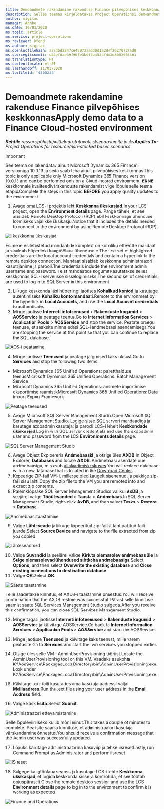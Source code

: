 ```yaml
---
title: Demoandmete rakendamine rakenduse Finance pilvepõhises keskkonnas
description: Selles teemas kirjeldatakse Project Operationsi demoandmete rakendamist Dynamics 365 Finance pilvepõhisesse keskkonda.
author: sigitac
manager: Annbe
ms.date: 10/01/2020
ms.topic: article
ms.service: project-operations
ms.reviewer: kfend
ms.author: sigitac
ms.openlocfilehash: a7cdbd2847ce45972aadd0d1a2d4f26270727ad9
ms.sourcegitcommit: d33ef0ae39f90fe3b0f6b4524f483e8052057361
ms.translationtype: HT
ms.contentlocale: et-EE
ms.lasthandoff: 11/03/2020
ms.locfileid: "4365233"
---
```

# <a name="apply-demo-data-to-a-finance-cloud-hosted-environment"></a><span data-ttu-id="52d5d-103">Demoandmete rakendamine rakenduse Finance pilvepõhises keskkonnas</span><span class="sxs-lookup"><span data-stu-id="52d5d-103">Apply demo data to a Finance Cloud-hosted environment</span></span>

<span data-ttu-id="52d5d-104">_**Kehtib:** ressursipõhiste/mitteladustatavate stsenaariumite jaoks_</span><span class="sxs-lookup"><span data-stu-id="52d5d-104">_**Applies To:** Project Operations for resource/non-stocked based scenarios_</span></span>

> [!IMPORTANT]
> <span data-ttu-id="52d5d-105">See teema on rakendatav ainult Microsoft Dynamics 365 Finance'i versiooniga 10.0.13 ja seda saab teha ainult pilvepõhises keskkonnas.</span><span class="sxs-lookup"><span data-stu-id="52d5d-105">This topic is only applicable only Microsoft Dynamics 365 Finance version 10.0.13 and can be performed only on a Cloud-hosted environment.</span></span> <span data-ttu-id="52d5d-106">**ENNE** keskkonnale kvaliteedivärskenduste rakendamist viige lõpule selle teema etapid.</span><span class="sxs-lookup"><span data-stu-id="52d5d-106">Complete the steps in this topic **BEFORE** you apply quality updates to the environment.</span></span>

1. <span data-ttu-id="52d5d-107">Avage oma LCS-i projektis leht **Keskkonna üksikasjad**.</span><span class="sxs-lookup"><span data-stu-id="52d5d-107">In your LCS project, open the **Environment details** page.</span></span> <span data-ttu-id="52d5d-108">Pange tähele, et see sisaldab Remote Desktop Protocoli (RDP) abil keskkonnaga ühenduse loomiseks vajalikke üksikasju.</span><span class="sxs-lookup"><span data-stu-id="52d5d-108">Notice that it includes the details needed to connect to the environment by using Remote Desktop Protocol (RDP).</span></span>

![i keskkonna üksikasjad](./media/1EnvironmentDetails.png)

<span data-ttu-id="52d5d-110">Esimene esiletõstetud mandaatide komplekt on kohaliku ettevõtte mandaat ja sisaldab hüperlinki kaugtöölaua ühendusele.</span><span class="sxs-lookup"><span data-stu-id="52d5d-110">The first set of highlighted credentials are the local account credentials and contain a hyperlink to the remote desktop connection.</span></span> <span data-ttu-id="52d5d-111">Mandaat sisaldab keskkonna administraatori kasutajanime ja parooli.</span><span class="sxs-lookup"><span data-stu-id="52d5d-111">The credentials include the environment admin username and password.</span></span> <span data-ttu-id="52d5d-112">Teist mandaatide kogumit kasutatakse selles keskkonnas SQL-i serverisse sisselogimiseks.</span><span class="sxs-lookup"><span data-stu-id="52d5d-112">The second set of credentials are used to log in to SQL Server in this environment.</span></span>

2. <span data-ttu-id="52d5d-113">Liikuge keskkonda läbi hüperlingi jaotises **Kohalikud kontod** ja kasutage autentimiseks **Kohaliku konto mandaati**.</span><span class="sxs-lookup"><span data-stu-id="52d5d-113">Remote to the environment by the hyperlink in **Local Accounts**, and use the **Local Account credentials** to authenticate.</span></span>
3. <span data-ttu-id="52d5d-114">Minge jaotisse **Interneti infoteenused** > **Rakenduste kogumid** > **AOSService** ja peatage teenus.</span><span class="sxs-lookup"><span data-stu-id="52d5d-114">Go to **Internet Information Services** > **Application Pools** > **AOSService** and stop the service.</span></span> <span data-ttu-id="52d5d-115">Peatate praegu teenuse, et saaksite minna edasi SQL-i andmebaasi asendamisega.</span><span class="sxs-lookup"><span data-stu-id="52d5d-115">You are stopping the service at this point so that you can continue to replace the SQL database.</span></span>

![AOS-i peatamine](./media/2StopAOS.png)

4. <span data-ttu-id="52d5d-117">Minge jaotisse **Teenused** ja peatage järgmised kaks üksust.</span><span class="sxs-lookup"><span data-stu-id="52d5d-117">Go to **Services** and stop the following two items:</span></span>

- <span data-ttu-id="52d5d-118">Microsoft Dynamics 365 Unified Operations: paketthalduse teenus</span><span class="sxs-lookup"><span data-stu-id="52d5d-118">Microsoft Dynamics 365 Unified Operations: Batch Management Service</span></span>
- <span data-ttu-id="52d5d-119">Microsoft Dynamics 365 Unified Operations: andmete importimise eksportimise raamistik</span><span class="sxs-lookup"><span data-stu-id="52d5d-119">Microsoft Dynamics 365 Unified Operations: Data Import Export Framework</span></span>

![Peatage teenused](./media/3StopServices.png)

5. <span data-ttu-id="52d5d-121">Avage Microsoft SQL Server Management Studio.</span><span class="sxs-lookup"><span data-stu-id="52d5d-121">Open Microsoft SQL Server Management Studio.</span></span> <span data-ttu-id="52d5d-122">Logige sisse SQL serveri mandaadiga ja kasutage axdbadmin kasutajat ja parooli LCS-i lehelt **Keskkondade üksikasjad**.</span><span class="sxs-lookup"><span data-stu-id="52d5d-122">Log in with SQL server credentials and use the axdbadmin user and password from the LCS **Environments details** page.</span></span>

![SQL Server Management Studio](./media/4SSMS.png)

6. <span data-ttu-id="52d5d-124">Avage Object Exploereris **Andmebaasid** ja otsige üles **AXDB**.</span><span class="sxs-lookup"><span data-stu-id="52d5d-124">In Object Explorer, **Databases** and locate **AXDB**.</span></span> <span data-ttu-id="52d5d-125">Andmebaasi asendate uue andmebaasiga, mis asub [allalaadimiskeskuses](https://download.microsoft.com/download/1/a/3/1a314bd2-b082-4a87-abdc-1ba26c92b63d/ProjOpsDemoDataFOGARelease.zip).</span><span class="sxs-lookup"><span data-stu-id="52d5d-125">You will replace database with a new database that is located in the [Download Center](https://download.microsoft.com/download/1/a/3/1a314bd2-b082-4a87-abdc-1ba26c92b63d/ProjOpsDemoDataFOGARelease.zip).</span></span> 
7. <span data-ttu-id="52d5d-126">Kopeerige ZIP-fail VM-i, millesse oled kaugelt sisenenud, ja pakkige zip-faili sisu lahti.</span><span class="sxs-lookup"><span data-stu-id="52d5d-126">Copy the zip file to the VM you are remoted into and extract zip contents.</span></span>
8. <span data-ttu-id="52d5d-127">Paremklõpsake SQL Server Management Studios valikul **AxDB** ja seejärel valige **Tööülesanded** > **Taasta** > **Andmebaas**.</span><span class="sxs-lookup"><span data-stu-id="52d5d-127">In SQL Server Management Studio, right-click **AxDB**, and then select **Tasks** > **Restore** > **Database**.</span></span>

![Andmebaasi taastamine](./media/5RestoreDatabase.png)

9. <span data-ttu-id="52d5d-129">Valige **Lähteseade** ja liikuge kopeeritud zip-failist lahtipakitud faili juurde.</span><span class="sxs-lookup"><span data-stu-id="52d5d-129">Select **Source Device** and navigate to the file extracted from zip you copied.</span></span>

![Lähteseadmed](./media/6SourceDevice.png)

10. <span data-ttu-id="52d5d-131">Valige **Suvandid** ja seejärel valige **Kirjuta olemasolev andmebaas üle** ja **Sulge olemasolevad ühendused sihtkoha andmebaasiga**.</span><span class="sxs-lookup"><span data-stu-id="52d5d-131">Select **Options**, and then select **Overwrite the existing database** and **Close existing connections to destination database**.</span></span> 
11. <span data-ttu-id="52d5d-132">Valige **OK**.</span><span class="sxs-lookup"><span data-stu-id="52d5d-132">Select **OK**.</span></span>

![Sätete taastamine](./media/7RestoreSetting.png)

<span data-ttu-id="52d5d-134">Teile saadetakse kinnitus, et AXDB-i taastamine õnnestus.</span><span class="sxs-lookup"><span data-stu-id="52d5d-134">You will receive confirmation that the AXDB restore was successful.</span></span> <span data-ttu-id="52d5d-135">Pärast selle kinnituse saamist saate SQL Services Management Studio sulgeda.</span><span class="sxs-lookup"><span data-stu-id="52d5d-135">After you receive this confirmation, you can close SQL Services Management Studio.</span></span>

12. <span data-ttu-id="52d5d-136">Minge tagasi jaotisse **Interneti infoteenused** > **Rakenduste kogumid** > **AOSService** ja käivitage AOSService.</span><span class="sxs-lookup"><span data-stu-id="52d5d-136">Go back to **Internet Information Services** > **Application Pools** > **AOSService** and start the AOSService.</span></span>
13. <span data-ttu-id="52d5d-137">Minge jaotisse **Teenused** ja käivitage kaks teenust, mille varem peatasite.</span><span class="sxs-lookup"><span data-stu-id="52d5d-137">Go to **Services** and start the two services you stopped earlier.</span></span>

14. <span data-ttu-id="52d5d-138">Otsige üles selle VM-i AdminUserProvisioning tööriist.</span><span class="sxs-lookup"><span data-stu-id="52d5d-138">Locate the AdminUserProvisioning tool on this VM.</span></span> <span data-ttu-id="52d5d-139">Vaadake asukohta K:\AosService\PackagesLocalDirectory\bin\AdminUserProvisioning.exe.</span><span class="sxs-lookup"><span data-stu-id="52d5d-139">Look under, K:\AosService\PackagesLocalDirectory\bin\AdminUserProvisioning.exe.</span></span>
15. <span data-ttu-id="52d5d-140">Käivitage .ext-faili kasutades oma kasutaja aadressi väljal **Meiliaadress**.</span><span class="sxs-lookup"><span data-stu-id="52d5d-140">Run the .ext file using your user address in the **Email Address** field.</span></span> 
16. <span data-ttu-id="52d5d-141">Valige käsk **Esita**.</span><span class="sxs-lookup"><span data-stu-id="52d5d-141">Select **Submit**.</span></span>

![Administraatori ettevalmistamine](./media/8AdminUserProvisioning.png)

<span data-ttu-id="52d5d-143">Selle lõpuleviimiseks kulub mõni minut.</span><span class="sxs-lookup"><span data-stu-id="52d5d-143">This takes a couple of minutes to complete.</span></span> <span data-ttu-id="52d5d-144">Peaksite saama kinnituse, et administraatori kasutaja värskendamine õnnestus.</span><span class="sxs-lookup"><span data-stu-id="52d5d-144">You should receive a confirmation message that the Admin user was successfully updated.</span></span>

17. <span data-ttu-id="52d5d-145">Lõpuks käivitage administraatorina käsuviip ja tehke iisreset</span><span class="sxs-lookup"><span data-stu-id="52d5d-145">Lastly, run Command Prompt as Administrator and perform iisreset</span></span>

![IIS reset](./media/9IISReset.png)

18. <span data-ttu-id="52d5d-147">Sulgege kaugtöölaua seanss ja kasutage LCS-i lehte **Keskkonna üksikasjad**, et logida keskkonda sisse ja kontrollida, et see töötab ootuspäraselt.</span><span class="sxs-lookup"><span data-stu-id="52d5d-147">Close the remote desktop session and use the LCS **Environment details** page to log in to the environment to confirm it is working as expected.</span></span>

![Finance and Operations](./media/10FinanceAndOperations.png)
